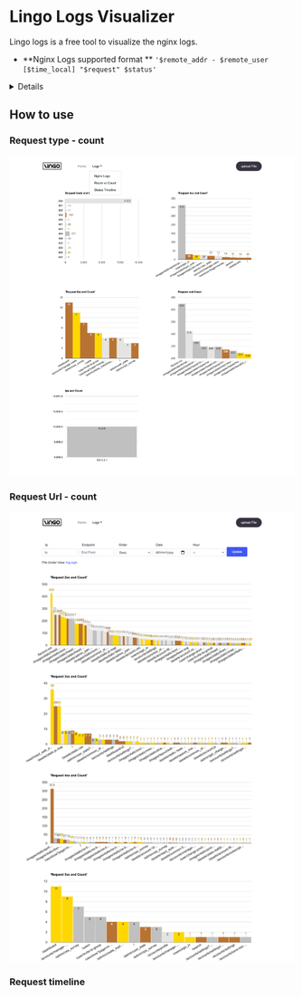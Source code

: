 # Lingo Logs Visualizer

Lingo logs is a free tool to visualize the nginx logs.

- **Nginx Logs supported format ** `'$remote_addr - $remote_user [$time_local] "$request" $status'`


<details>

## how to Start

1. Clone the repository:

```sh

$ git clone https://github.com/nkkumawat/nginx-logs-visualizer.git

```

2. Install node packages:

```sh

$ npm install

```

3. Start tool:

```sh

$ npm start

```

4. Use tool by clicking http://localhost:3001:

</details>


## How to use
### Request type - count
<p  align="center">
  <img  src="./public/logs.png"  alt=""  width="738">
</p>

### Request Url - count

<p  align="center">
  <img  src="./public/request.png"  alt=""  width="738">
</p>

### Request timeline

<p  align="center">
  <img  src="./img/freq.png"  alt=""  width="738">
</p>